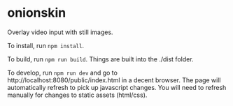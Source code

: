 onionskin
=========

Overlay video input with still images.

To install, run `npm install`.

To build, run `npm run build`.  Things are built into the ./dist folder.

To develop, run `npm run dev` and go to http://localhost:8080/public/index.html in a decent browser.  The page will automatically refresh to pick up javascript changes.  You will need to refresh manually for changes to static assets (html/css).